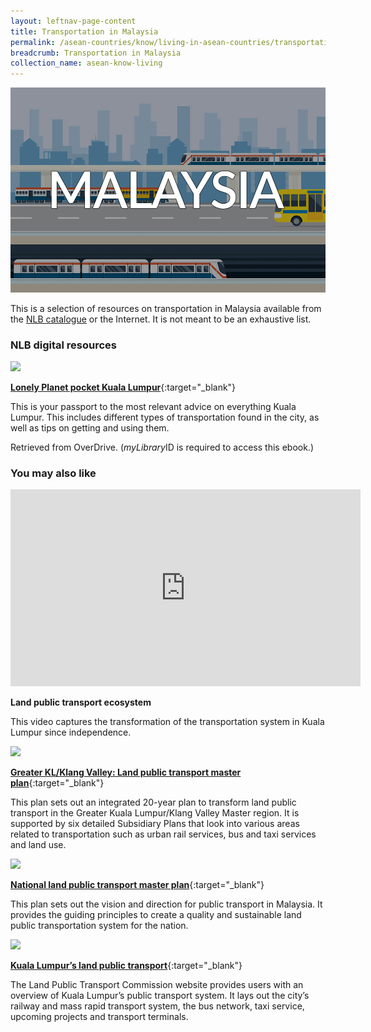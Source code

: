 ```yaml
---
layout: leftnav-page-content
title: Transportation in Malaysia
permalink: /asean-countries/know/living-in-asean-countries/transportation-in-malaysia/
breadcrumb: Transportation in Malaysia
collection_name: asean-know-living
---
```


<img src="/images/asean-living/Transportation-Malaysia.jpg" alt="Transportation Malaysia banner" style="width:800px;" />

 This is a selection of resources on transportation in Malaysia available from the [NLB catalogue](http://catalogue.nlb.gov.sg/) or the Internet.  It is not meant to be an exhaustive list.

### **NLB digital resources**

<img src="/images/book-covers/Lonely-Planet-pocket-Kuala-Lumpur.jpg" style="width:150px;" />

[**Lonely Planet pocket Kuala Lumpur**](https://nlb.overdrive.com/media/87E9D7A6-DCA9-4ADC-8B1E-A8B57F1F8D3E){:target="_blank"}

This is your passport to the most relevant advice on everything Kuala Lumpur. This includes different types of transportation found in the city, as well as tips on getting and using them.

Retrieved from OverDrive. (*myLibrary*ID is required to access this ebook.)

### **You may also like**

<div class="bp-youtube">
<iframe width="560" height="315" src="https://www.youtube.com/embed/PxJM45mHD8g" frameborder="0" allow="accelerometer; autoplay; encrypted-media; gyroscope; picture-in-picture" allowfullscreen></iframe>
</div>

**Land public transport ecosystem**

This video captures the transformation of the transportation system in Kuala Lumpur since independence.

<img src="/images/resources/Article 2.jpg" style="width:180px;" />

[**Greater KL/Klang Valley: Land public transport master plan**](http://www.spad.gov.my/sites/default/files/new-land-public-transpor-master-plan.pdf){:target="_blank"}

This plan sets out an integrated 20-year plan to transform land public transport in the Greater Kuala Lumpur/Klang Valley Master region. It is supported by six detailed Subsidiary Plans that look into various areas related to transportation such as urban rail services, bus and taxi services and land use.

<img src="/images/resources/Article 1.jpg" style="width:180px;" />

[**National land public transport master plan**](http://www.spad.gov.my/sites/default/files/nlptmp_bi_version_8_nov_13.pdf){:target="_blank"}

This plan sets out the vision and direction for public transport in Malaysia. It provides the guiding principles to create a quality and sustainable land public transportation system for the nation.

<img src="/images/resources/Article 3.jpg" style="width:180px;" />

[**Kuala Lumpur’s land public transport**](http://www.spad.gov.my/){:target="_blank"}

The Land Public Transport Commission website provides users with an overview of Kuala Lumpur’s public transport system. It lays out the city’s railway and mass rapid transport system, the bus network, taxi service, upcoming projects and transport terminals.